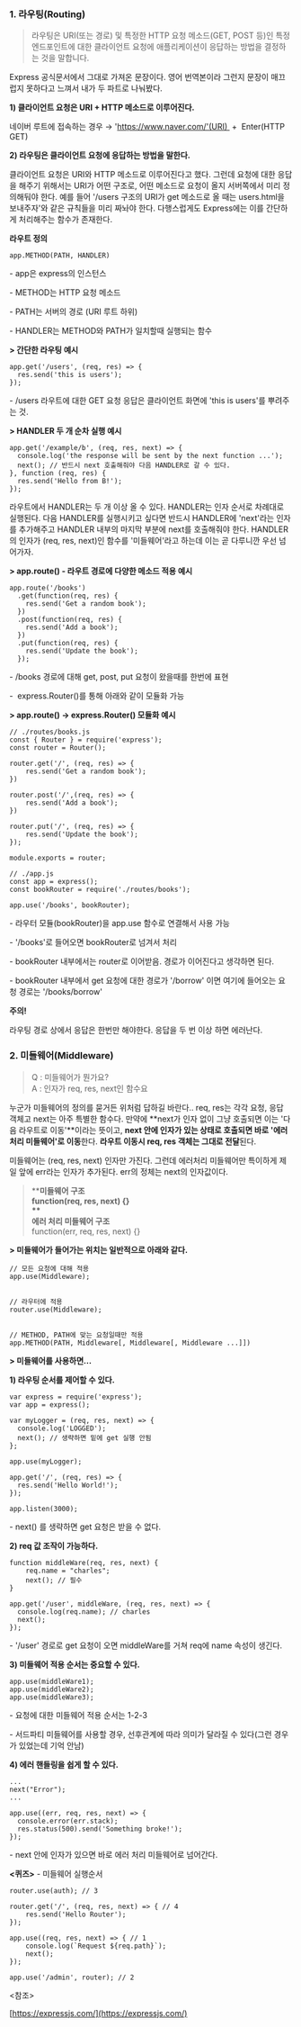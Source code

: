 ### **1\. 라우팅(Routing)**

> 라우팅은 URI(또는 경로) 및 특정한 HTTP 요청 메소드(GET, POST 등)인 특정 엔드포인트에 대한 클라이언트 요청에 애플리케이션이 응답하는 방법을 결정하는 것을 말합니다.

Express 공식문서에서 그대로 가져온 문장이다. 영어 번역본이라 그런지 문장이 매끄럽지 못하다고 느껴서 내가 두 파트로 나눠봤다.

**1) 클라이언트 요청은 URI + HTTP 메소드로 이루어진다.**

네이버 루트에 접속하는 경우 → 'https://www.naver.com/'(URI)  +  Enter(HTTP GET)

**2) 라우팅은 클라이언트 요청에 응답하는 방법을 말한다.** 

클라이언트 요청은 URI와 HTTP 메소드로 이루어진다고 했다. 그런데 요청에 대한 응답을 해주기 위해서는 URI가 어떤 구조로, 어떤 메소드로 요청이 올지 서버쪽에서 미리 정의해둬야 한다. 예를 들어 '/users 구조의 URI가 get 메소드로 올 때는 users.html을 보내주자'와 같은 규칙들을 미리 짜놔야 한다. 다행스럽게도 Express에는 이를 간단하게 처리해주는 함수가 존재한다.

**라우트 정의**

```
app.METHOD(PATH, HANDLER)
```

\- app은 express의 인스턴스

\- METHOD는 HTTP 요청 메소드

\- PATH는 서버의 경로 (URI 루트 하위)

\- HANDLER는 METHOD와 PATH가 일치할때 실행되는 함수

**\> 간단한 라우팅 예시**

```
app.get('/users', (req, res) => {
  res.send('this is users');
});
```

\- /users 라우트에 대한 GET 요청 응답은 클라이언트 화면에 'this is users'를 뿌려주는 것.

**\> HANDLER 두 개 순차 실행 예시**

```
app.get('/example/b', (req, res, next) => {
  console.log('the response will be sent by the next function ...');
  next(); // 반드시 next 호출해줘야 다음 HANDLER로 갈 수 있다.
}, function (req, res) {
  res.send('Hello from B!');
});
```

라우트에서 HANDLER는 두 개 이상 올 수 있다. HANDLER는 인자 순서로 차례대로 실행된다. 다음 HANDLER를 실행시키고 싶다면 반드시 HANDLER에 'next'라는 인자를 추가해주고 HANDLER 내부의 마지막 부분에 next를 호출해줘야 한다. HANDLER의 인자가 (req, res, next)인 함수를 '미들웨어'라고 하는데 이는 곧 다루니깐 우선 넘어가자.  

**\> app.route() - 라우트 경로에 다양한 메소드 적용 예시**

```
app.route('/books')
  .get(function(req, res) {
    res.send('Get a random book');
  })
  .post(function(req, res) {
    res.send('Add a book');
  })
  .put(function(req, res) {
    res.send('Update the book');
  });
```

\- /books 경로에 대해 get, post, put 요청이 왔을때를 한번에 표현 

\-  express.Router()를 통해 아래와 같이 모듈화 가능

**\> app.route() → express.Router() 모듈화 예시**

```
// ./routes/books.js
const { Router } = require('express');
const router = Router();

router.get('/', (req, res) => {
    res.send('Get a random book');
})

router.post('/',(req, res) => {
    res.send('Add a book');
})

router.put('/', (req, res) => {
    res.send('Update the book');
});

module.exports = router;
```

```
// ./app.js
const app = express();
const bookRouter = require('./routes/books');

app.use('/books', bookRouter);
```

\- 라우터 모듈(bookRouter)을 app.use 함수로 연결해서 사용 가능

\- '/books'로 들어오면 bookRouter로 넘겨서 처리

\- bookRouter 내부에서는 router로 이어받음. 경로가 이어진다고 생각하면 된다.

\- bookRouter 내부에서 get 요청에 대한 경로가 '/borrow' 이면 여기에 들어오는 요청 경로는 '/books/borrow'

**주의!** 

라우팅 경로 상에서 응답은 한번만 해야한다. 응답을 두 번 이상 하면 에러난다.

### **2\. 미들웨어(Middleware)**

> Q : 미들웨어가 뭔가요?  
> A : 인자가 req, res, next인 함수요

누군가 미들웨어의 정의를 묻거든 위처럼 답하길 바란다.. req, res는 각각 요청, 응답 객체고 next는 아주 특별한 함수다. 만약에 **next가 인자 없이 그냥 호출되면 이는 '다음 라우트로 이동'**이라는 뜻이고, **next 안에 인자가 있는 상태로 호출되면 바로 '에러 처리 미들웨어'로 이동**한다. **라우트 이동시 req, res 객체는 그대로 전달**된다.

미들웨어는 (req, res, next) 인자만 가진다. 그런데 에러처리 미들웨어만 특이하게 제일 앞에 err라는 인자가 추가된다. err의 정체는 next의 인자값이다. 

> ****미들웨어 구조**  
> **function(req, res, next) {}  
> **  
> 에러 처리 미들웨어 구조**  
> function(err, req, res, next) {}

**\> 미들웨어가 들어가는 위치는 일반적으로 아래와 같다.** 

```
// 모든 요청에 대해 적용
app.use(Middleware);


// 라우터에 적용
router.use(Middleware);


// METHOD, PATH에 맞는 요청일때만 적용
app.METHOD(PATH, Middleware[, Middleware[, Middleware ...]])
```

**\> 미들웨어를 사용하면...**

**1) 라우팅 순서를 제어할 수 있다.**

```
var express = require('express');
var app = express();

var myLogger = (req, res, next) => {
  console.log('LOGGED');
  next(); // 생략하면 밑에 get 실행 안됨
};

app.use(myLogger);

app.get('/', (req, res) => {
  res.send('Hello World!');
});

app.listen(3000);
```

\- next() 를 생략하면 get 요청은 받을 수 없다. 

**2) req 값 조작이 가능하다.** 

```
function middleWare(req, res, next) {
    req.name = "charles";
    next(); // 필수
}

app.get('/user', middleWare, (req, res, next) => {
  console.log(req.name); // charles
  next();
});
```

\- '/user' 경로로 get 요청이 오면 middleWare를 거쳐 req에 name 속성이 생긴다. 

**3) 미들웨어 적용 순서는 중요할 수 있다.**

```
app.use(middleWare1);
app.use(middleWare2);
app.use(middleWare3);
```

\- 요청에 대한 미들웨어 적용 순서는 1-2-3

\- 서드파티 미들웨어를 사용할 경우, 선후관계에 따라 의미가 달라질 수 있다(그런 경우가 있었는데 기억 안남)  

**4) 에러 핸들링을 쉽게 할 수 있다.** 

```
...
next("Error");
...

app.use((err, req, res, next) => {
  console.error(err.stack);
  res.status(500).send('Something broke!');
});
```

\- next 안에 인자가 있으면 바로 에러 처리 미들웨어로 넘어간다. 

**<퀴즈>** - 미들웨어 실행순서

```
router.use(auth); // 3

router.get('/', (req, res, next) => { // 4
	res.send('Hello Router');
});

app.use((req, res, next) => { // 1
	console.log(`Request ${req.path}`);
    next();
});

app.use('/admin', router); // 2
```

<참조>

[https://expressjs.com/](https://expressjs.com/)